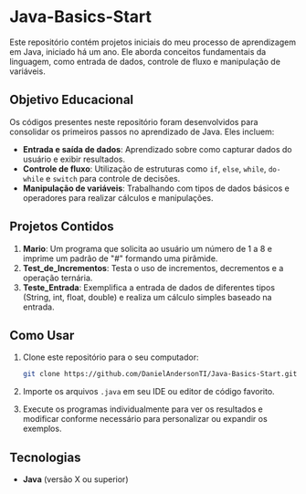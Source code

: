 # Java-Basics-Start

Este repositório contém projetos iniciais do meu processo de aprendizagem em Java, iniciado há um ano. Ele aborda conceitos fundamentais da linguagem, como entrada de dados, controle de fluxo e manipulação de variáveis.

## Objetivo Educacional

Os códigos presentes neste repositório foram desenvolvidos para consolidar os primeiros passos no aprendizado de Java. Eles incluem:

- **Entrada e saída de dados**: Aprendizado sobre como capturar dados do usuário e exibir resultados.
- **Controle de fluxo**: Utilização de estruturas como `if`, `else`, `while`, `do-while` e `switch` para controle de decisões.
- **Manipulação de variáveis**: Trabalhando com tipos de dados básicos e operadores para realizar cálculos e manipulações.

## Projetos Contidos

1. **Mario**: Um programa que solicita ao usuário um número de 1 a 8 e imprime um padrão de "#" formando uma pirâmide.
2. **Test_de_Incrementos**: Testa o uso de incrementos, decrementos e a operação ternária.
3. **Teste_Entrada**: Exemplifica a entrada de dados de diferentes tipos (String, int, float, double) e realiza um cálculo simples baseado na entrada.

## Como Usar

1. Clone este repositório para o seu computador:
    ```bash
    git clone https://github.com/DanielAndersonTI/Java-Basics-Start.git
    ```

2. Importe os arquivos `.java` em seu IDE ou editor de código favorito.

3. Execute os programas individualmente para ver os resultados e modificar conforme necessário para personalizar ou expandir os exemplos.

## Tecnologias

- **Java** (versão X ou superior)


